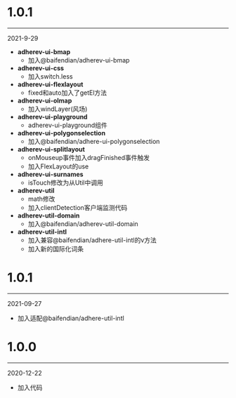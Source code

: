 # 1.0.1

***

2021-9-29

* **adherev-ui-bmap**
  - 加入@baifendian/adherev-ui-bmap
* **adherev-ui-css**
  - 加入switch.less
* **adherev-ui-flexlayout**
  - fixed和auto加入了getEl方法
* **adherev-ui-olmap**
  - 加入windLayer(风场)
* **adherev-ui-playground**
  - adherev-ui-playground组件
* **adherev-ui-polygonselection**
  - 加入@baifendian/adhere-ui-polygonselection
* **adherev-ui-splitlayout**
  - onMouseup事件加入dragFinished事件触发
  - 加入FlexLayout的use
* **adherev-ui-surnames**
  - isTouch修改为从Util中调用
* **adherev-util**
  - math修改
  - 加入clientDetection客户端监测代码
* **adherev-util-domain**
  - 加入@baifendian/adherev-util-domain
* **adherev-util-intl**
  - 加入兼容@baifendian/adhere-util-intl的v方法
  - 加入新的国际化词条

# 1.0.1

***

2021-09-27

* 加入适配@baifendian/adhere-util-intl

# 1.0.0

***

2020-12-22

* 加入代码
